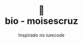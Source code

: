 <h1 align="center">
🔗<br>bio - moisescruz
</h1>

<p align="center">Inspirado no <i>iurecode</i></p>
